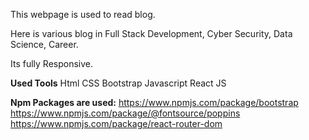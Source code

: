 This webpage is used to read blog.

Here is various blog in Full Stack Development, Cyber Security, Data Science, Career.

Its fully Responsive.

**Used Tools**
Html
CSS
Bootstrap
Javascript
React JS


**Npm Packages are used:**
https://www.npmjs.com/package/bootstrap
https://www.npmjs.com/package/@fontsource/poppins
https://www.npmjs.com/package/react-router-dom

